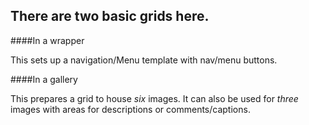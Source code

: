 ## There are two basic grids here.

####In a wrapper

This sets up a navigation/Menu template with nav/menu buttons.

####In a gallery

This prepares a grid to house *six* images. It can also be used for *three* images with areas for descriptions or comments/captions.
